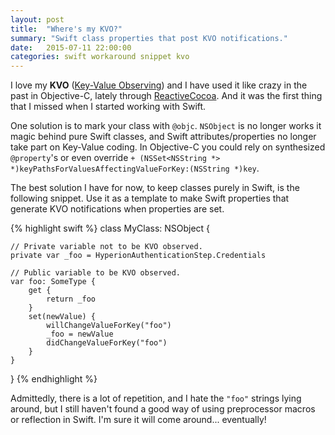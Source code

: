 ```yaml
---
layout: post
title:  "Where's my KVO?"
summary: "Swift class properties that post KVO notifications."
date:   2015-07-11 22:00:00
categories: swift workaround snippet kvo
---
```


I love my **KVO** ([Key-Value Observing](http://developer.apple.com/library/mac/documentation/Cocoa/Conceptual/KeyValueObserving/)) and I have used it like crazy in the past in Objective-C, lately through [ReactiveCocoa](https://github.com/ReactiveCocoa/ReactiveCocoa). And it was the first thing that I missed when I started working with Swift.

One solution is to mark your class with `@objc`. `NSObject` is no longer works it magic behind pure Swift classes, and Swift attributes/properties no longer take part on Key-Value coding. In Objective-C you could rely on synthesized ```@property```'s or even override `+ (NSSet<NSString *> *)keyPathsForValuesAffectingValueForKey:(NSString *)key`.

The best solution I have for now, to keep classes purely in Swift, is the following snippet. Use it as a template to make Swift properties that generate KVO notifications when properties are set.

{% highlight swift %}
class MyClass: NSObject {
	
	// Private variable not to be KVO observed.
	private var _foo = HyperionAuthenticationStep.Credentials
	
	// Public variable to be KVO observed.
	var foo: SomeType {
		get {
			return _foo
		}
		set(newValue) {
			willChangeValueForKey("foo")
			_foo = newValue
			didChangeValueForKey("foo")
		}
	}
}
{% endhighlight %}

Admittedly, there is a lot of repetition, and I hate the `"foo"` strings lying around, but I still haven't found a good way of using preprocessor macros or reflection in Swift. I'm sure it will come around... eventually!